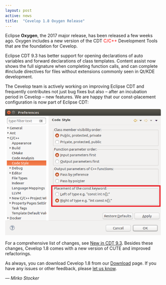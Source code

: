 ```yaml
---
layout: post
active: news
title:  "Cevelop 1.8 Oxygen Release"
---
```


Eclipse **Oxygen**, the 2017 major release, has been released a few weeks ago. Oxygen includes a new version of the CDT <span style="color:red;">C/C++</span> Development Tools that are the foundation for Cevelop. 

Eclipse CDT 9.3 has better support for opening declarations of auto variables and forward declarations of class templates. Content assist now shows the full signature when completing function calls, and can complete #include directives for files without extensions commonly seen in Qt/KDE development.

The Cevelop team is actively working on improving Eclipse CDT and frequently contributes not just bug fixes but also &ndash; after an incubation period in Cevelop &ndash; new features. We are happy that our const-placement configuration is now part of Eclipse CDT:

![Const placement configuration](/img/const-placement.png)

For a comprehensive list of changes, see <a href="https://wiki.eclipse.org/CDT/User/NewIn93" target="_blank">New in CDT 9.3</a>. Besides these changes, Cevelop 1.8 comes with a new version of CUTE and improved refactorings. 


As always, you can download Cevelop 1.8 from our [Download](/download) page. If you have any issues or other feedback, please [let us know](/contact).

<p class="pull-right">
  <em>&mdash; Mirko Stocker</em>
</p>
